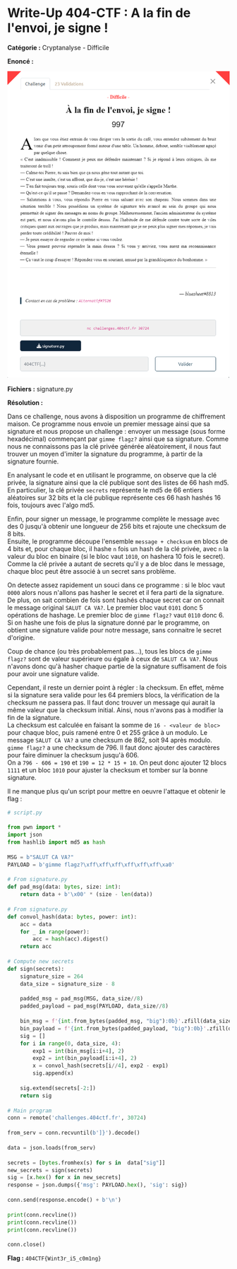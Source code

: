 # Write-Up 404-CTF : A la fin de l'envoi, je signe !

__Catégorie :__ Cryptanalyse - Difficile

**Enoncé :**

![](images/enonce.png)

**Fichiers :** signature.py

**Résolution :**

Dans ce challenge, nous avons à disposition un programme de chiffrement maison. Ce programme nous envoie un premier message ainsi que sa signature et nous propose un challenge : envoyer un message (sous forme hexadécimal) commençant par `gimme flagz?` ainsi que sa signature. Comme nous ne connaissons pas la clé privée générée aléatoirement, il nous faut trouver un moyen d'imiter la signature du programme, à partir de la signature fournie.

En analysant le code et en utilisant le programme, on observe que la clé privée, la signature ainsi que la clé publique sont des listes de 66 hash md5. En particulier, la clé privée `secrets` représente le md5 de 66 entiers aléatoires sur 32 bits et la clé publique représente ces 66 hash hashés 16 fois, toujours avec l'algo md5.

Enfin, pour signer un message, le programme complète le message avec des 0 jusqu'à obtenir une longueur de 256 bits et rajoute une checksum de 8 bits.  
Ensuite, le programme découpe l'ensemble `message + checksum` en blocs de 4 bits et, pour chaque bloc, il hashe `n` fois un hash de la clé privée, avec `n` la valeur du bloc en binaire (si le bloc vaut `1010`, on hashera 10 fois le secret). Comme la clé privée a autant de secrets qu'il y a de bloc dans le message, chaque bloc peut être associé à un secret sans problème.

On detecte assez rapidement un souci dans ce programme : si le bloc vaut `0000` alors nous n'allons pas hasher le secret et il fera parti de la signature.  
De plus, on sait combien de fois sont hashés chaque secret car on connait le message original `SALUT CA VA?`. Le premier bloc vaut `0101` donc 5 opérations de hashage. Le premier bloc de `gimme flagz?` vaut `0110` donc 6. Si on hashe une fois de plus la signature donné par le programme, on obtient une signature valide pour notre message, sans connaitre le secret d'origine.  

Coup de chance (ou très probablement pas...), tous les blocs de `gimme flagz?` sont de valeur supérieure ou égale à ceux de `SALUT CA VA?`. Nous n'avons donc qu'à hasher chaque partie de la signature suffisament de fois pour avoir une signature valide.

Cependant, il reste un dernier point à régler : la checksum. En effet, même si la signature sera valide pour les 64 premiers blocs, la vérification de la checksum ne passera pas. Il faut donc trouver un message qui aurait la même valeur que la checksum initial. Ainsi, nous n'avons pas à modifier la fin de la signature.  
La checksum est calculée en faisant la somme de `16 - <valeur de bloc>` pour chaque bloc, puis ramené entre 0 et 255 grâce à un modulo.
Le message `SALUT CA VA?` a une checksum de 862, soit 94 après modulo.  
`gimme flagz?` a une checksum de 796. Il faut donc ajouter des caractères pour faire diminuer la checksum jusqu'à 606.  
On a `796 - 606 = 190` et `190 = 12 * 15 + 10`. On peut donc ajouter 12 blocs `1111` et un bloc `1010` pour ajuster la checksum et tomber sur la bonne signature.

Il ne manque plus qu'un script pour mettre en oeuvre l'attaque et obtenir le flag : 

```python
# script.py

from pwn import *
import json
from hashlib import md5 as hash

MSG = b"SALUT CA VA?"
PAYLOAD = b'gimme flagz?\xff\xff\xff\xff\xff\xff\xa0'

# From signature.py
def pad_msg(data: bytes, size: int):
    return data + b'\x00' * (size - len(data))

# From signature.py
def convol_hash(data: bytes, power: int):
    acc = data
    for _ in range(power):
        acc = hash(acc).digest()
    return acc

# Compute new secrets
def sign(secrets):
    signature_size = 264
    data_size = signature_size - 8

    padded_msg = pad_msg(MSG, data_size//8)
    padded_payload = pad_msg(PAYLOAD, data_size//8)

    bin_msg = f'{int.from_bytes(padded_msg, "big"):0b}'.zfill(data_size)
    bin_payload = f'{int.from_bytes(padded_payload, "big"):0b}'.zfill(data_size)
    sig = []
    for i in range(0, data_size, 4):
        exp1 = int(bin_msg[i:i+4], 2)
        exp2 = int(bin_payload[i:i+4], 2)
        x = convol_hash(secrets[i//4], exp2 - exp1)
        sig.append(x)

    sig.extend(secrets[-2:])
    return sig

# Main program
conn = remote('challenges.404ctf.fr', 30724)

from_serv = conn.recvuntil(b']}').decode()

data = json.loads(from_serv)

secrets = [bytes.fromhex(s) for s in  data["sig"]]
new_secrets = sign(secrets)
sig = [x.hex() for x in new_secrets]
response = json.dumps({'msg': PAYLOAD.hex(), 'sig': sig})

conn.send(response.encode() + b'\n')

print(conn.recvline())
print(conn.recvline())
print(conn.recvline())

conn.close()
```

**Flag :** `404CTF{Wint3r_i5_c0m1ng}`